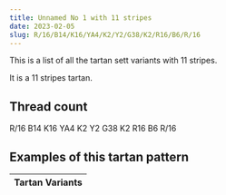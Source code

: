 ```yaml
---
title: Unnamed No 1 with 11 stripes
date: 2023-02-05
slug: R/16/B14/K16/YA4/K2/Y2/G38/K2/R16/B6/R/16
---
```

This is a list of all the tartan sett variants with 11 stripes.

It is a 11 stripes tartan.


## Thread count
R/16 B14 K16 YA4 K2 Y2 G38 K2 R16 B6 R/16

## Examples of this tartan pattern

| Tartan Variants |
|---------------|
